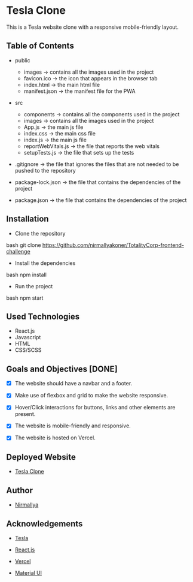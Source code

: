 # Tesla Clone

This is a Tesla website clone with a responsive mobile-friendly layout.
<br>

## Table of Contents

* public
    * images -> contains all the images used in the project
    * favicon.ico -> the icon that appears in the browser tab
    * index.html -> the main html file
    * manifest.json -> the manifest file for the PWA

* src 
    * components -> contains all the components used in the project
    * images -> contains all the images used in the project
    * App.js -> the main js file
    * index.css -> the main css file
    * index.js -> the main js file
    * reportWebVitals.js -> the file that reports the web vitals
    * setupTests.js -> the file that sets up the tests

* .gitignore -> the file that ignores the files that are not needed to be pushed to the repository

* package-lock.json -> the file that contains the dependencies of the project

* package.json -> the file that contains the dependencies of the project
 

## Installation

* Clone the repository

bash
git clone https://github.com/nirmallyakoner/TotalityCorp-frontend-challenge

* Install the dependencies

bash
npm install


* Run the project

bash
npm start


## Used Technologies

* React.js
* Javascript
* HTML
* CSS/SCSS

## Goals and Objectives [DONE]

* [x] The website should have a navbar and a footer.

* [x] Make use of flexbox and grid to make the website responsive.

* [x] Hover/Click interactions for buttons, links and other elements are present.

* [x] The website is mobile-friendly and responsive.

* [x] The website is hosted on Vercel.


## Deployed Website

* [Tesla Clone](https://totalitycorp-frontend-challenge-beryl.vercel.app/)

## Author

* [Nirmallya]()


## Acknowledgements

* [Tesla](https://www.tesla.com/)

* [React.js](https://reactjs.org/)

* [Vercel](https://vercel.com/)

* [Material UI](https://material-ui.com/)

